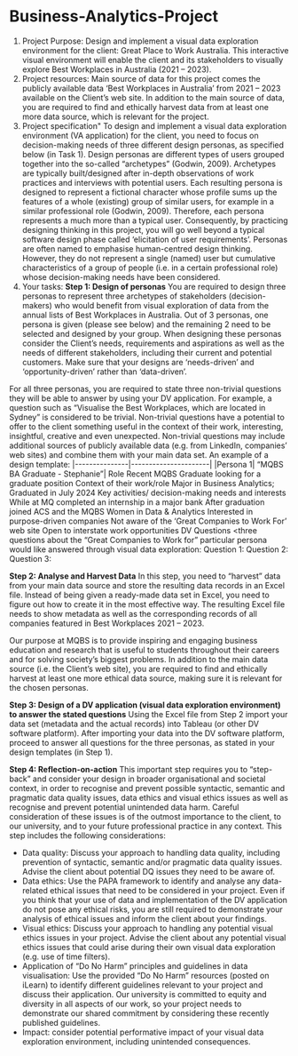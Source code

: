# Business-Analytics-Project
1. Project Purpose:
Design and implement a visual data exploration environment for the client: Great Place to Work Australia. This interactive visual environment will enable the client and its stakeholders to visually explore Best Workplaces in Australia (2021 – 2023).
2. Project resources:
Main source of data for this project comes the publicly available data ‘Best Workplaces in Australia’ from 2021 – 2023 available on the Client’s web site. In addition to the main source of data, you are required to find and ethically harvest data from at least one more data source, which is relevant for the project. 
3. Project specification"
To design and implement a visual data exploration environment (VA application) for the client, you need to focus on decision-making needs of three different design personas, as
specified below (in Task 1). Design personas are different types of users grouped together into the so-called “archetypes” (Godwin, 2009). Archetypes are typically built/designed after in-depth observations of work practices and interviews with potential users. Each resulting persona is designed to represent a fictional character whose profile sums up the features of a whole (existing) group of similar users, for example in a similar professional role (Godwin, 2009). Therefore, each persona represents a much more than a typical user. Consequently, by practicing designing thinking in this project, you will go well beyond a typical software design phase called ‘elicitation of user requirements’. Personas are often named to emphasise human-centred design thinking. However, they do not represent a single (named) user but cumulative characteristics of a group of people (i.e. in a certain professional role) whose decision-making needs have been considered.
4. Your tasks:
**Step 1: Design of personas**
You are required to design three personas to represent three archetypes of stakeholders (decision-makers) who would benefit from visual exploration of data from the annual lists
of Best Workplaces in Australia. Out of 3 personas, one persona is given (please see below) and the remaining 2 need to be selected and designed by your group. When designing these personas consider the Client’s needs, requirements and aspirations as well as the needs of different stakeholders, including their current and potential customers. Make sure that your designs are ‘needs-driven’ and ‘opportunity-driven’ rather than ‘data-driven’.

For all three personas, you are required to state three non-trivial questions they will be able to answer by using your DV application. For example, a question such as “Visualise the Best
Workplaces, which are located in Sydney” is considered to be trivial. Non-trivial questions have a potential to offer to the client something useful in the context of their work, interesting, insightful, creative and even unexpected. Non-trivial questions may include additional sources of publicly available data (e.g. from LinkedIn, companies’ web sites) and
combine them with your main data set.
An example of a design template:
|---------------|----------------------|
|Persona 1| “MQBS BA Graduate - Stephanie”|
Role Recent MQBS Graduate looking for a graduate position
Context of their
work/role
Major in Business Analytics;
Graduated in July 2024
Key activities/
decision-making
needs and
interests
While at MQ completed an internship in a major bank
After graduation joined ACS and the MQBS Women in Data & Analytics
Interested in purpose-driven companies
Not aware of the ‘Great Companies to Work For’ web site
Open to interstate work opportunities
<add other relevant key activities and decision-making needs>
DV Questions <three questions about the “Great Companies to Work for” particular
persona would like answered through visual data exploration:
Question 1:
Question 2:
Question 3:

**Step 2: Analyse and Harvest Data**
In this step, you need to “harvest” data from your main data source and store the resulting data records in an Excel file. Instead of being given a ready-made data set in Excel, you need
to figure out how to create it in the most effective way. The resulting Excel file needs to show metadata as well as the corresponding records of all companies featured in Best
Workplaces 2021 – 2023. 

Our purpose at MQBS is to provide inspiring and engaging business education and research that is useful to students throughout their careers and for solving society’s biggest problems.
In addition to the main data source (i.e. the Client’s web site), you are required to find and ethically harvest at least one more ethical data source, making sure it is relevant for the
chosen personas.

**Step 3: Design of a DV application (visual data exploration environment) to answer the stated questions**
Using the Excel file from Step 2 import your data set (metadata and the actual records) into Tableau (or other DV software platform). After importing your data into the DV software platform, proceed to answer all questions for the three personas, as stated in your design templates (in Step 1).

**Step 4: Reflection-on-action**
This important step requires you to “step-back” and consider your design in broader organisational and societal context, in order to recognise and prevent possible syntactic, semantic and pragmatic data quality issues, data ethics and visual ethics issues as well as recognise and prevent potential unintended data harm. Careful consideration of these issues is of the outmost importance to the client, to our university, and to your future professional practice in any context.
This step includes the following considerations:
- Data quality: Discuss your approach to handling data quality, including prevention of syntactic, semantic and/or pragmatic data quality issues. Advise the client about potential DQ issues they need to be aware of.
- Data ethics: Use the PAPA framework to identify and analyse any data-related ethical issues that need to be considered in your project. Even if you think that your use of data and implementation of the DV application do not pose any ethical risks, you are still required to demonstrate your analysis of ethical issues and inform the client about your findings.
- Visual ethics: Discuss your approach to handling any potential visual ethics issues in your project. Advise the client about any potential visual ethics issues that could arise during their own visual data exploration (e.g. use of time filters).
- Application of “Do No Harm” principles and guidelines in data visualisation: Use the provided “Do No Harm” resources (posted on iLearn) to identify different guidelines relevant to your project and discuss their application. Our university is committed to equity and diversity in all aspects of our work, so your project needs to demonstrate our shared commitment by considering these recently published guidelines.
- Impact: consider potential performative impact of your visual data exploration environment, including unintended consequences.

